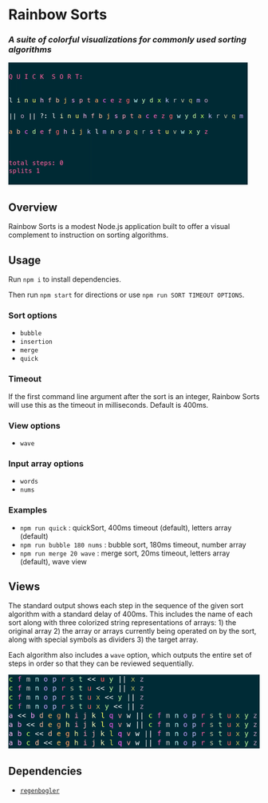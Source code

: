 # Rainbow Sorts

### *A suite of colorful visualizations for commonly used sorting algorithms*
 

![Standard View](./assets/quick480.gif)

## Overview

Rainbow Sorts is a modest Node.js application built to offer a visual complement to instruction on sorting algorithms.

## Usage
Run `npm i` to install dependencies.

Then run `npm start` for directions or use `npm run SORT TIMEOUT OPTIONS`.

### Sort options
* `bubble`
* `insertion`
* `merge`
* `quick`

### Timeout
If the first command line argument after the sort is an integer, Rainbow Sorts will use this as the timeout in milliseconds. Default is 400ms.

### View options
* `wave`

### Input array options
* `words`
* `nums`

### Examples
* `npm run quick` : quickSort, 400ms timeout (default), letters array (default)
* `npm run bubble 180 nums` : bubble sort, 180ms timeout, number array
* `npm run merge 20 wave` : merge sort, 20ms timeout, letters array (default), wave view

## Views

The standard output shows each step in the sequence of the given sort algorithm with a standard delay of 400ms. This includes the name of each sort along with three colorized string representations of arrays: 1) the original array 2) the array or arrays currently being operated on by the sort, along with special symbols as dividers 3) the target array. 

Each algorithm also includes a `wave` option, which outputs the entire set of steps in order so that they can be reviewed sequentially.

![Wave View](./assets/wave.png)

## Dependencies

* [`regenbogler`](https://github.com/jeremyrrose/regenbogler)

